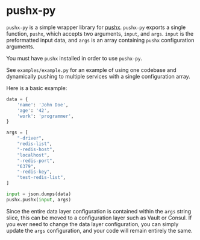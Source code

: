 # pushx-py

`pushx-py` is a simple wrapper library for [pushx](https://github.com/robertlestak/pushx). `pushx-py` exports a single function, `pushx`, which accepts two arguments, `input`, and `args`. `input` is the preformatted input data, and `args` is an array containing `pushx` configuration arguments. 

You must have `pushx` installed in order to use `pushx-py`.

See `examples/example.py` for an example of using one codebase and dynamically pushing to multiple services with a single configuration array.

Here is a basic example:

```python
data = {
    'name': 'John Doe',
    'age': '42',
    'work': 'programmer',
}

args = [
    "-driver",
    "redis-list",
    "-redis-host",
    "localhost",
    "-redis-port",
    "6379",
    "-redis-key",
    "test-redis-list",
]

input = json.dumps(data)
pushx.pushx(input, args)
```

Since the entire data layer configuration is contained within the `args` string slice, this can be moved to a configuration layer such as Vault or Consul. If you ever need to change the data layer configuration, you can simply update the `args` configuration, and your code will remain entirely the same.
